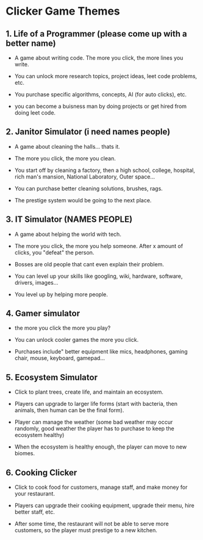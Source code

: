 # Clicker Game Themes

## 1. Life of a Programmer (please come up with a better name)
- A game about writing code. The more you click, the more lines you write.

- You can unlock more research topics, project ideas, leet code problems, etc. 

- You purchase specific algorithms, concepts, AI (for auto clicks), etc.

- you can become a buisness man by doing projects or get hired from doing leet code.

## 2. Janitor Simulator (i need names people)

- A game about cleaning the halls... thats it.

- The more you click, the more you clean.

- You start off by cleaning a factory, then a high school, college, hospital, rich man's mansion, National Laboratory, Outer space...

- You can purchase better cleaning solutions, brushes, rags.

- The prestige system would be going to the next place.

## 3. IT Simulator (NAMES PEOPLE)

- A game about helping the world with tech.

- The more you click, the more you help someone. After  x amount of clicks, you "defeat" the person.

- Bosses are old people that cant even explain their problem.

- You can level up your skills like googling, wiki, hardware, software, drivers, images...

- You level up by helping more people.

## 4. Gamer simulator

- the more you click the more you play?

- You can unlock cooler games the more you click.

- Purchases include" better equipment like mics, headphones, gaming chair, mouse, keyboard, gamepad...

## 5. Ecosystem Simulator

- Click to plant trees, create life, and maintain an ecosystem.

- Players can upgrade to larger life forms (start with bacteria, then animals, then human can be the final form).

- Player can manage the weather (some bad weather may occur randomly, good weather the player has to purchase to keep the ecosystem healthy)

- When the ecosystem is healthy enough, the player can move to new biomes.

## 6. Cooking Clicker

- Click to cook food for customers, manage staff, and make money for your restaurant.

- Players can upgrade their cooking equipment, upgrade their menu, hire better staff, etc.

- After some time, the restaurant will not be able to serve more customers, so the player must prestige to a new kitchen.